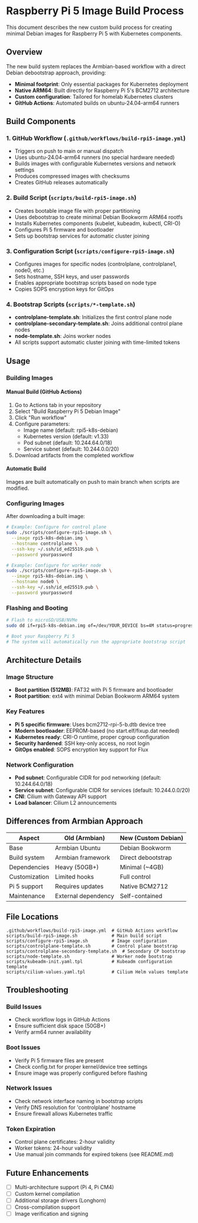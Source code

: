 # Raspberry Pi 5 Image Build Process

This document describes the new custom build process for creating minimal Debian images for Raspberry Pi 5 with Kubernetes components.

## Overview

The new build system replaces the Armbian-based workflow with a direct Debian debootstrap approach, providing:

- **Minimal footprint**: Only essential packages for Kubernetes deployment
- **Native ARM64**: Built directly for Raspberry Pi 5's BCM2712 architecture  
- **Custom configuration**: Tailored for homelab Kubernetes clusters
- **GitHub Actions**: Automated builds on ubuntu-24.04-arm64 runners

## Build Components

### 1. GitHub Workflow (`.github/workflows/build-rpi5-image.yml`)
- Triggers on push to main or manual dispatch
- Uses ubuntu-24.04-arm64 runners (no special hardware needed)
- Builds images with configurable Kubernetes versions and network settings
- Produces compressed images with checksums
- Creates GitHub releases automatically

### 2. Build Script (`scripts/build-rpi5-image.sh`)
- Creates bootable image file with proper partitioning
- Uses debootstrap to create minimal Debian Bookworm ARM64 rootfs
- Installs Kubernetes components (kubelet, kubeadm, kubectl, CRI-O)
- Configures Pi 5 firmware and bootloader
- Sets up bootstrap services for automatic cluster joining

### 3. Configuration Script (`scripts/configure-rpi5-image.sh`)
- Configures images for specific nodes (controlplane, controlplane1, node0, etc.)
- Sets hostname, SSH keys, and user passwords
- Enables appropriate bootstrap scripts based on node type
- Copies SOPS encryption keys for GitOps

### 4. Bootstrap Scripts (`scripts/*-template.sh`)
- **controlplane-template.sh**: Initializes the first control plane node
- **controlplane-secondary-template.sh**: Joins additional control plane nodes
- **node-template.sh**: Joins worker nodes
- All scripts support automatic cluster joining with time-limited tokens

## Usage

### Building Images

#### Manual Build (GitHub Actions)
1. Go to Actions tab in your repository
2. Select "Build Raspberry Pi 5 Debian Image"  
3. Click "Run workflow"
4. Configure parameters:
   - Image name (default: rpi5-k8s-debian)
   - Kubernetes version (default: v1.33)
   - Pod subnet (default: 10.244.64.0/18)
   - Service subnet (default: 10.244.0.0/20)
5. Download artifacts from the completed workflow

#### Automatic Build
Images are built automatically on push to main branch when scripts are modified.

### Configuring Images

After downloading a built image:

```bash
# Example: Configure for control plane
sudo ./scripts/configure-rpi5-image.sh \
  --image rpi5-k8s-debian.img \
  --hostname controlplane \
  --ssh-key ~/.ssh/id_ed25519.pub \
  --password yourpassword

# Example: Configure for worker node  
sudo ./scripts/configure-rpi5-image.sh \
  --image rpi5-k8s-debian.img \
  --hostname node0 \
  --ssh-key ~/.ssh/id_ed25519.pub \
  --password yourpassword
```

### Flashing and Booting

```bash
# Flash to microSD/USB/NVMe
sudo dd if=rpi5-k8s-debian.img of=/dev/YOUR_DEVICE bs=4M status=progress

# Boot your Raspberry Pi 5
# The system will automatically run the appropriate bootstrap script
```

## Architecture Details

### Image Structure
- **Boot partition (512MB)**: FAT32 with Pi 5 firmware and bootloader
- **Root partition**: ext4 with minimal Debian Bookworm ARM64 system

### Key Features
- **Pi 5 specific firmware**: Uses bcm2712-rpi-5-b.dtb device tree
- **Modern bootloader**: EEPROM-based (no start.elf/fixup.dat needed)
- **Kubernetes ready**: CRI-O runtime, proper cgroup configuration
- **Security hardened**: SSH key-only access, no root login
- **GitOps enabled**: SOPS encryption key support for Flux

### Network Configuration
- **Pod subnet**: Configurable CIDR for pod networking (default: 10.244.64.0/18)
- **Service subnet**: Configurable CIDR for services (default: 10.244.0.0/20)
- **CNI**: Cilium with Gateway API support
- **Load balancer**: Cilium L2 announcements

## Differences from Armbian Approach

| Aspect | Old (Armbian) | New (Custom Debian) |
|--------|---------------|-------------------|
| Base | Armbian Ubuntu | Debian Bookworm |
| Build system | Armbian framework | Direct debootstrap |
| Dependencies | Heavy (50GB+) | Minimal (~4GB) |
| Customization | Limited hooks | Full control |
| Pi 5 support | Requires updates | Native BCM2712 |
| Maintenance | External dependency | Self-contained |

## File Locations

```
.github/workflows/build-rpi5-image.yml  # GitHub Actions workflow
scripts/build-rpi5-image.sh             # Main build script  
scripts/configure-rpi5-image.sh         # Image configuration
scripts/controlplane-template.sh        # Control plane bootstrap
scripts/controlplane-secondary-template.sh  # Secondary CP bootstrap
scripts/node-template.sh                # Worker node bootstrap
scripts/kubeadm-init.yaml.tpl           # Kubeadm configuration template
scripts/cilium-values.yaml.tpl          # Cilium Helm values template
```

## Troubleshooting

### Build Issues
- Check workflow logs in GitHub Actions
- Ensure sufficient disk space (50GB+)
- Verify arm64 runner availability

### Boot Issues  
- Verify Pi 5 firmware files are present
- Check config.txt for proper kernel/device tree settings
- Ensure image was properly configured before flashing

### Network Issues
- Check network interface naming in bootstrap scripts
- Verify DNS resolution for 'controlplane' hostname
- Ensure firewall allows Kubernetes traffic

### Token Expiration
- Control plane certificates: 2-hour validity
- Worker tokens: 24-hour validity
- Use manual join commands for expired tokens (see README.md)

## Future Enhancements

- [ ] Multi-architecture support (Pi 4, Pi CM4)
- [ ] Custom kernel compilation
- [ ] Additional storage drivers (Longhorn)
- [ ] Cross-compilation support
- [ ] Image verification and signing